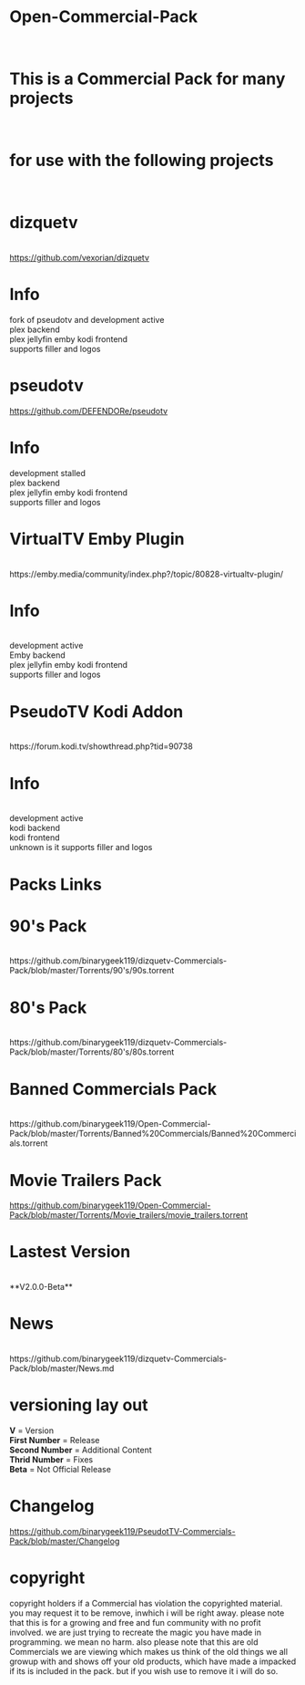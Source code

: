 

# Open-Commercial-Pack<br>

<br>

# This is a Commercial Pack for many projects

<br>

# for use with the following projects 

<br>

# dizquetv

<br>https://github.com/vexorian/dizquetv<br>

# Info 
fork of pseudotv and development active <br>
plex backend<br>
plex jellyfin emby kodi frontend <br>
supports filler and logos<br>

# pseudotv

https://github.com/DEFENDORe/pseudotv

# Info 
development stalled<br>
plex backend <br>
plex jellyfin emby kodi frontend<br>
supports filler and logos

# VirtualTV Emby Plugin

<br>
https://emby.media/community/index.php?/topic/80828-virtualtv-plugin/<br>

# Info 
<br>
development active <br>
Emby backend<br>
plex jellyfin emby kodi frontend <br>
supports filler and logos<br>

# PseudoTV Kodi Addon

<br>
https://forum.kodi.tv/showthread.php?tid=90738<br>

# Info 
<br>development active<br>
kodi backend<br>
kodi frontend 
<br>unknown is it supports filler and logos<br>

# Packs Links

# 90's Pack
<br>
https://github.com/binarygeek119/dizquetv-Commercials-Pack/blob/master/Torrents/90's/90s.torrent<br>


# 80's Pack
<br>
https://github.com/binarygeek119/dizquetv-Commercials-Pack/blob/master/Torrents/80's/80s.torrent<br>


# Banned Commercials Pack 
<br>
https://github.com/binarygeek119/Open-Commercial-Pack/blob/master/Torrents/Banned%20Commercials/Banned%20Commercials.torrent<br>


# Movie Trailers Pack <br>
https://github.com/binarygeek119/Open-Commercial-Pack/blob/master/Torrents/Movie_trailers/movie_trailers.torrent<br>


# Lastest Version 
<br >
**V2.0.0-Beta**<br>

# News
<br>
https://github.com/binarygeek119/dizquetv-Commercials-Pack/blob/master/News.md

# versioning lay out

**V** = Version<br>
**First Number** = Release<br />
**Second Number** = Additional Content<br>
**Thrid Number** = Fixes <br>
**Beta** = Not Official Release<br>

# Changelog

https://github.com/binarygeek119/PseudotTV-Commercials-Pack/blob/master/Changelog


# copyright
copyright holders if a Commercial has violation the copyrighted material. you may request it to be remove, inwhich i will be right away. please note that this is for a growing and free and fun community with no profit involved. we are just trying to recreate the magic you have made in programming. we mean no harm. also please note that this are old Commercials we are viewing which makes us think of the old things we all growup with and shows off your old products, which have made a impacked if its is included in the pack. but if you wish use to remove it i will do so. 

